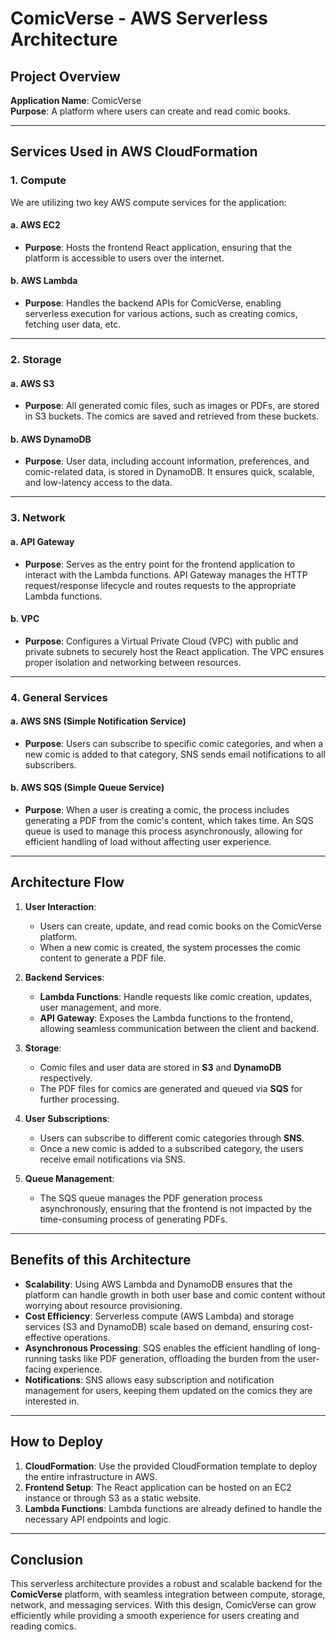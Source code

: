 # ComicVerse - AWS Serverless Architecture

## Project Overview
**Application Name**: ComicVerse  
**Purpose**: A platform where users can create and read comic books.

---

## Services Used in AWS CloudFormation

### 1. **Compute**
We are utilizing two key AWS compute services for the application:

#### a. **AWS EC2**
- **Purpose**: Hosts the frontend React application, ensuring that the platform is accessible to users over the internet.

#### b. **AWS Lambda**
- **Purpose**: Handles the backend APIs for ComicVerse, enabling serverless execution for various actions, such as creating comics, fetching user data, etc.

---

### 2. **Storage**

#### a. **AWS S3**
- **Purpose**: All generated comic files, such as images or PDFs, are stored in S3 buckets. The comics are saved and retrieved from these buckets.

#### b. **AWS DynamoDB**
- **Purpose**: User data, including account information, preferences, and comic-related data, is stored in DynamoDB. It ensures quick, scalable, and low-latency access to the data.

---

### 3. **Network**

#### a. **API Gateway**
- **Purpose**: Serves as the entry point for the frontend application to interact with the Lambda functions. API Gateway manages the HTTP request/response lifecycle and routes requests to the appropriate Lambda functions.

#### b. **VPC**
- **Purpose**: Configures a Virtual Private Cloud (VPC) with public and private subnets to securely host the React application. The VPC ensures proper isolation and networking between resources.

---

### 4. **General Services**

#### a. **AWS SNS (Simple Notification Service)**
- **Purpose**: Users can subscribe to specific comic categories, and when a new comic is added to that category, SNS sends email notifications to all subscribers.

#### b. **AWS SQS (Simple Queue Service)**
- **Purpose**: When a user is creating a comic, the process includes generating a PDF from the comic's content, which takes time. An SQS queue is used to manage this process asynchronously, allowing for efficient handling of load without affecting user experience.

---

## Architecture Flow

1. **User Interaction**:
    - Users can create, update, and read comic books on the ComicVerse platform.
    - When a new comic is created, the system processes the comic content to generate a PDF file.

2. **Backend Services**:
    - **Lambda Functions**: Handle requests like comic creation, updates, user management, and more.
    - **API Gateway**: Exposes the Lambda functions to the frontend, allowing seamless communication between the client and backend.

3. **Storage**:
    - Comic files and user data are stored in **S3** and **DynamoDB** respectively.
    - The PDF files for comics are generated and queued via **SQS** for further processing.

4. **User Subscriptions**:
    - Users can subscribe to different comic categories through **SNS**.
    - Once a new comic is added to a subscribed category, the users receive email notifications via SNS.

5. **Queue Management**:
    - The SQS queue manages the PDF generation process asynchronously, ensuring that the frontend is not impacted by the time-consuming process of generating PDFs.

---

## Benefits of this Architecture
- **Scalability**: Using AWS Lambda and DynamoDB ensures that the platform can handle growth in both user base and comic content without worrying about resource provisioning.
- **Cost Efficiency**: Serverless compute (AWS Lambda) and storage services (S3 and DynamoDB) scale based on demand, ensuring cost-effective operations.
- **Asynchronous Processing**: SQS enables the efficient handling of long-running tasks like PDF generation, offloading the burden from the user-facing experience.
- **Notifications**: SNS allows easy subscription and notification management for users, keeping them updated on the comics they are interested in.

---

## How to Deploy

1. **CloudFormation**: Use the provided CloudFormation template to deploy the entire infrastructure in AWS.
2. **Frontend Setup**: The React application can be hosted on an EC2 instance or through S3 as a static website.
3. **Lambda Functions**: Lambda functions are already defined to handle the necessary API endpoints and logic.

---

## Conclusion
This serverless architecture provides a robust and scalable backend for the **ComicVerse** platform, with seamless integration between compute, storage, network, and messaging services. With this design, ComicVerse can grow efficiently while providing a smooth experience for users creating and reading comics.
